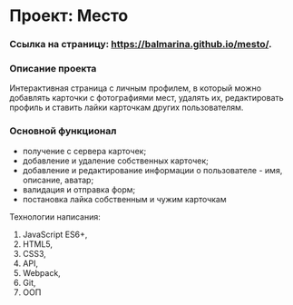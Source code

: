 # Проект: Место

### Ссылка на страницу: https://balmarina.github.io/mesto/.

### Описание проекта
Интерактивная страница с личным профилем, в который можно добавлять карточки с фотографиями мест, удалять их, редактировать профиль и ставить лайки карточкам других пользователям.

### Основной функционал
+ получение с сервера карточек; 
+ добавление и удаление собственных карточек; 
+ добавление и редактирование информации о пользователе - имя, описание, аватар; 
+ валидация и отправка форм;
+ постановка лайка собственным и чужим карточкам

Технологии написания:
1. JavaScript ES6+,
2. HTML5,
3. CSS3, 
4. API, 
5. Webpack, 
6. Git, 
7. ООП

